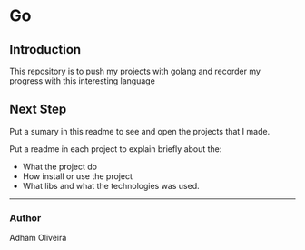 # Go

## Introduction
This repository is to push my projects with golang and recorder my progress with this interesting language

## Next Step
Put a sumary in this readme to see and open the projects that I made.

Put a readme in each project to explain briefly about the:
- What the project do
- How install or use the project
- What libs and what the technologies was used.
---
### Author
Adham Oliveira